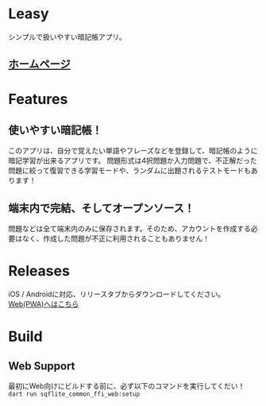 # Leasy
シンプルで扱いやすい暗記帳アプリ。

## [ホームページ](https://corenion.github.io/leasy/)

# Features
## 使いやすい暗記帳！
このアプリは、自分で覚えたい単語やフレーズなどを登録して、暗記帳のように暗記学習が出来るアプリです。
問題形式は4択問題か入力問題で、不正解だった問題に絞って復習できる学習モードや、ランダムに出題されるテストモードもあります！
## 端末内で完結、そしてオープンソース！
問題などは全て端末内のみに保存されます。そのため、アカウントを作成する必要はなく、作成した問題が不正に利用されることもありません！

# Releases
iOS / Androidに対応、リリースタブからダウンロードしてください。
[Web(PWA)へはこちら](https://corenion.github.io/leasy/pwa/)
# Build
## Web Support
最初にWeb向けにビルドする前に、必ず以下のコマンドを実行してくだい！
`dart run sqflite_common_ffi_web:setup`